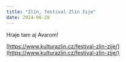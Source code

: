 ```yaml
---
title: "Zlín, festival Zlín žije"
date: 2024-06-28
---
```


Hraje tam aj Avarom!

[https://www.kulturazlin.cz/festival-zlin-zije/](https://www.kulturazlin.cz/festival-zlin-zije/)
